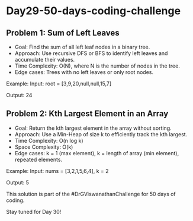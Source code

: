 # Day29-50-days-coding-challenge

## Problem 1: Sum of Left Leaves
- Goal: Find the sum of all left leaf nodes in a binary tree.
- Approach: Use recursive DFS or BFS to identify left leaves and accumulate their values.
- Time Complexity: O(N), where N is the number of nodes in the tree.
- Edge cases: Trees with no left leaves or only root nodes.

Example:
Input: root = [3,9,20,null,null,15,7]

Output: 24

## Problem 2: Kth Largest Element in an Array
- Goal: Return the kth largest element in the array without sorting.
- Approach: Use a Min-Heap of size k to efficiently track the kth largest.
- Time Complexity: O(n log k)
- Space Complexity: O(k)
- Edge cases: k = 1 (max element), k = length of array (min element), repeated elements.

Example:
Input: nums = [3,2,1,5,6,4], k = 2

Output: 5

This solution is part of the #DrGViswanathanChallenge for 50 days of coding.

Stay tuned for Day 30!
